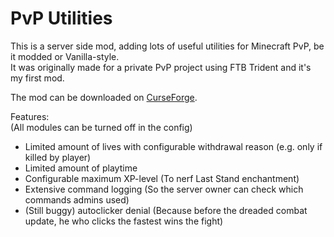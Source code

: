 # PvP Utilities
This is a server side mod, adding lots of useful utilities for Minecraft PvP, be it modded or Vanilla-style.\
It was originally made for a private PvP project using FTB Trident and it's my first mod.

The mod can be downloaded on [CurseForge](https://www.curseforge.com/minecraft/mc-mods/pvp-utilities).
 
Features:\
(All modules can be turned off in the config)
* Limited amount of lives with configurable withdrawal reason (e.g. only if killed by player)
* Limited amount of playtime
* Configurable maximum XP-level
  (To nerf Last Stand enchantment)
* Extensive command logging
  (So the server owner can check which commands admins used)
* (Still buggy) autoclicker denial
  (Because before the dreaded combat update, he who clicks the fastest wins the fight)
